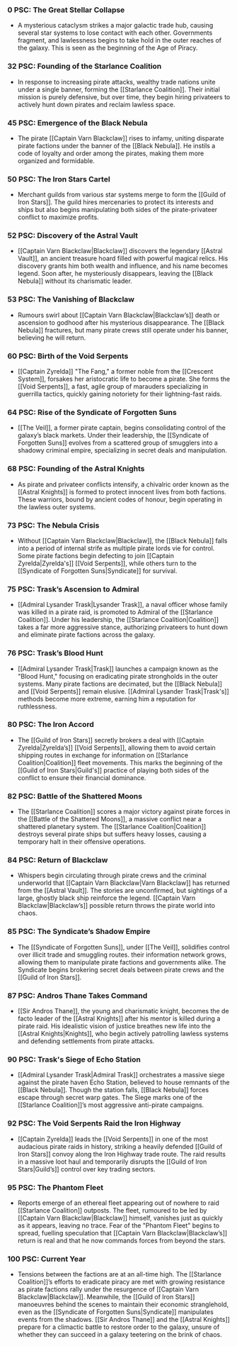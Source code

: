### **0 PSC: The Great Stellar Collapse**

- A mysterious cataclysm strikes a major galactic trade hub, causing several star systems to lose contact with each other. Governments fragment, and lawlessness begins to take hold in the outer reaches of the galaxy. This is seen as the beginning of the Age of Piracy.

### **32 PSC: Founding of the Starlance Coalition**

- In response to increasing pirate attacks, wealthy trade nations unite under a single banner, forming the [[Starlance Coalition]]. Their initial mission is purely defensive, but over time, they begin hiring privateers to actively hunt down pirates and reclaim lawless space.

### **45 PSC: Emergence of the Black Nebula**

- The pirate [[Captain Varn Blackclaw]] rises to infamy, uniting disparate pirate factions under the banner of the [[Black Nebula]]. He instils a code of loyalty and order among the pirates, making them more organized and formidable.

### **50 PSC: The Iron Stars Cartel**

- Merchant guilds from various star systems merge to form the [[Guild of Iron Stars]]. The guild hires mercenaries to protect its interests and ships but also begins manipulating both sides of the pirate-privateer conflict to maximize profits.

### **52 PSC: Discovery of the Astral Vault**

- [[Captain Varn Blackclaw|Blackclaw]] discovers the legendary [[Astral Vault]], an ancient treasure hoard filled with powerful magical relics. His discovery grants him both wealth and influence, and his name becomes legend. Soon after, he mysteriously disappears, leaving the [[Black Nebula]] without its charismatic leader.

### **53 PSC: The Vanishing of Blackclaw**

- Rumours swirl about [[Captain Varn Blackclaw|Blackclaw’s]] death or ascension to godhood after his mysterious disappearance. The [[Black Nebula]] fractures, but many pirate crews still operate under his banner, believing he will return.

### **60 PSC: Birth of the Void Serpents**

- [[Captain Zyrelda]] "The Fang," a former noble from the [[Crescent System]], forsakes her aristocratic life to become a pirate. She forms the [[Void Serpents]], a fast, agile group of marauders specializing in guerrilla tactics, quickly gaining notoriety for their lightning-fast raids.

### **64 PSC: Rise of the Syndicate of Forgotten Suns**

- [[The Veil]], a former pirate captain, begins consolidating control of the galaxy’s black markets. Under their leadership, the [[Syndicate of Forgotten Suns]] evolves from a scattered group of smugglers into a shadowy criminal empire, specializing in secret deals and manipulation.

### **68 PSC: Founding of the Astral Knights**

- As pirate and privateer conflicts intensify, a chivalric order known as the [[Astral Knights]] is formed to protect innocent lives from both factions. These warriors, bound by ancient codes of honour, begin operating in the lawless outer systems.

### **73 PSC: The Nebula Crisis**

- Without [[Captain Varn Blackclaw|Blackclaw]], the [[Black Nebula]] falls into a period of internal strife as multiple pirate lords vie for control. Some pirate factions begin defecting to join [[Captain Zyrelda|Zyrelda's]] [[Void Serpents]], while others turn to the [[Syndicate of Forgotten Suns|Syndicate]] for survival.

### **75 PSC: Trask’s Ascension to Admiral**

- [[Admiral Lysander Trask|Lysander Trask]], a naval officer whose family was killed in a pirate raid, is promoted to Admiral of the [[Starlance Coalition]]. Under his leadership, the [[Starlance Coalition|Coalition]] takes a far more aggressive stance, authorizing privateers to hunt down and eliminate pirate factions across the galaxy.

### **76 PSC: Trask’s Blood Hunt**

- [[Admiral Lysander Trask|Trask]] launches a campaign known as the "Blood Hunt," focusing on eradicating pirate strongholds in the outer systems. Many pirate factions are decimated, but the [[Black Nebula]] and [[Void Serpents]] remain elusive. [[Admiral Lysander Trask|Trask's]] methods become more extreme, earning him a reputation for ruthlessness.

### **80 PSC: The Iron Accord**

- The [[Guild of Iron Stars]] secretly brokers a deal with [[Captain Zyrelda|Zyrelda’s]] [[Void Serpents]], allowing them to avoid certain shipping routes in exchange for information on [[Starlance Coalition|Coalition]] fleet movements. This marks the beginning of the [[Guild of Iron Stars|Guild's]] practice of playing both sides of the conflict to ensure their financial dominance.

### **82 PSC: Battle of the Shattered Moons**

- The [[Starlance Coalition]] scores a major victory against pirate forces in the [[Battle of the Shattered Moons]], a massive conflict near a shattered planetary system. The [[Starlance Coalition|Coalition]] destroys several pirate ships but suffers heavy losses, causing a temporary halt in their offensive operations.

### **84 PSC: Return of Blackclaw**

- Whispers begin circulating through pirate crews and the criminal underworld that [[Captain Varn Blackclaw|Varn Blackclaw]] has returned from the [[Astral Vault]]. The stories are unconfirmed, but sightings of a large, ghostly black ship reinforce the legend. [[Captain Varn Blackclaw|Blackclaw’s]] possible return throws the pirate world into chaos.

### **85 PSC: The Syndicate’s Shadow Empire**

- The [[Syndicate of Forgotten Suns]], under [[The Veil]], solidifies control over illicit trade and smuggling routes. their information network grows, allowing them to manipulate pirate factions and governments alike. The Syndicate begins brokering secret deals between pirate crews and the [[Guild of Iron Stars]].

### **87 PSC: Andros Thane Takes Command**

- [[Sir Andros Thane]], the young and charismatic knight, becomes the de facto leader of the [[Astral Knights]] after his mentor is killed during a pirate raid. His idealistic vision of justice breathes new life into the [[Astral Knights|Knights]], who begin actively patrolling lawless systems and defending settlements from pirate attacks.

### **90 PSC: Trask's Siege of Echo Station**

- [[Admiral Lysander Trask|Admiral Trask]] orchestrates a massive siege against the pirate haven Echo Station, believed to house remnants of the [[Black Nebula]]. Though the station falls, [[Black Nebula]] forces escape through secret warp gates. The Siege marks one of the [[Starlance Coalition]]’s most aggressive anti-pirate campaigns.

### **92 PSC: The Void Serpents Raid the Iron Highway**

- [[Captain Zyrelda]] leads the [[Void Serpents]] in one of the most audacious pirate raids in history, striking a heavily defended [[Guild of Iron Stars]] convoy along the Iron Highway trade route. The raid results in a massive loot haul and temporarily disrupts the [[Guild of Iron Stars|Guild’s]] control over key trading sectors.

### **95 PSC: The Phantom Fleet**

- Reports emerge of an ethereal fleet appearing out of nowhere to raid [[Starlance Coalition]] outposts. The fleet, rumoured to be led by [[Captain Varn Blackclaw|Blackclaw]] himself, vanishes just as quickly as it appears, leaving no trace. Fear of the "Phantom Fleet" begins to spread, fuelling speculation that [[Captain Varn Blackclaw|Blackclaw’s]] return is real and that he now commands forces from beyond the stars.

### **100 PSC: Current Year**

- Tensions between the factions are at an all-time high. The [[Starlance Coalition]]’s efforts to eradicate piracy are met with growing resistance as pirate factions rally under the resurgence of [[Captain Varn Blackclaw|Blackclaw]]. Meanwhile, the [[Guild of Iron Stars]] manoeuvres behind the scenes to maintain their economic stranglehold, even as the [[Syndicate of Forgotten Suns|Syndicate]] manipulates events from the shadows. [[Sir Andros Thane]] and the [[Astral Knights]] prepare for a climactic battle to restore order to the galaxy, unsure of whether they can succeed in a galaxy teetering on the brink of chaos.